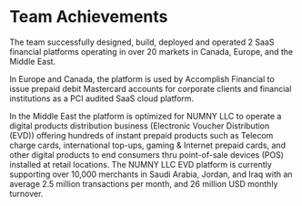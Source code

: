 # Team Achievements

The team successfully designed, build, deployed and operated 2 SaaS financial platforms operating in over 20 markets in Canada, Europe, and the Middle East.

In Europe and Canada, the platform is used by Accomplish Financial to issue prepaid debit Mastercard accounts for corporate clients and financial institutions as a PCI audited SaaS cloud platform.

In the Middle East the platform is optimized for NUMNY LLC to operate a digital products distribution business (Electronic Voucher Distribution (EVD)) offering hundreds of instant prepaid products such as Telecom charge cards, international top-ups, gaming & Internet prepaid cards, and other digital products to end consumers thru point-of-sale devices (POS) installed at retail locations. The NUMNY LLC EVD platform is currently supporting over 10,000 merchants in Saudi Arabia, Jordan, and Iraq with an average 2.5 million transactions per month, and 26 million USD monthly turnover.
